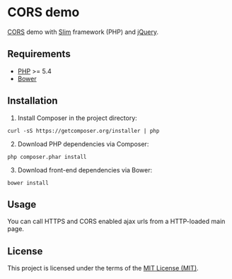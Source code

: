 # CORS demo

[CORS](http://www.w3.org/TR/cors) demo with [Slim](http://www.slimframework.com) framework (PHP) and [jQuery](http://jquery.com).

## Requirements

* [PHP](http://php.net) >= 5.4
* [Bower](http://bower.io)

## Installation

1. Install Composer in the project directory:
  
  ```shell
  curl -sS https://getcomposer.org/installer | php
  ```
2. Download PHP dependencies via Composer:
  
  ```shell
  php composer.phar install
  ```
3. Download front-end dependencies via Bower:

  ```shell
  bower install
  ```

## Usage

You can call HTTPS and CORS enabled ajax urls from a HTTP-loaded main page.

## License

This project is licensed under the terms of the [MIT License (MIT)](LICENSE).
